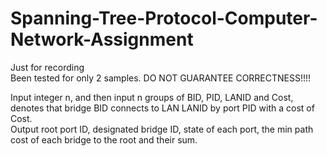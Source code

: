 # Spanning-Tree-Protocol-Computer-Network-Assignment
Just for recording  
Been tested for only 2 samples. DO NOT GUARANTEE CORRECTNESS!!!!

Input integer n, and then input n groups of BID, PID, LANID and Cost, denotes that bridge BID connects to LAN LANID by port PID with a cost of Cost.  
Output root port ID, designated bridge ID, state of each port, the min path cost of each bridge to the root and their sum.  

